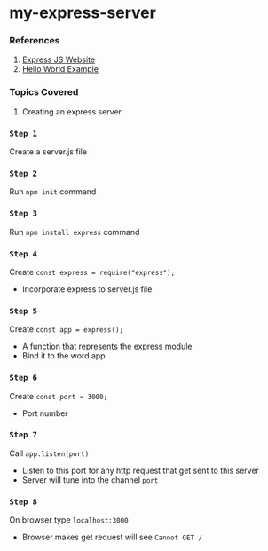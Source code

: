 # my-express-server

### References

1. [Express JS Website](https://expressjs.com/)
2. [Hello World Example](http://expressjs.com/en/starter/hello-world.html#hello-world-example)

### Topics Covered

1. Creating an express server

### `Step 1`

Create a server.js file

### `Step 2`

Run `npm init` command

### `Step 3`

Run `npm install express` command

### `Step 4`

Create `const express = require("express");`
* Incorporate express to server.js file

### `Step 5`

Create `const app = express();`
* A function that represents the express module
* Bind it to the word app

### `Step 6`

Create `const port = 3000;`
* Port number

### `Step 7`

Call `app.listen(port)`
* Listen to this port for any http request that get sent to this server
* Server will tune into the channel `port`

### `Step 8`

On browser type `localhost:3000`
* Browser makes get request will see `Cannot GET /`
